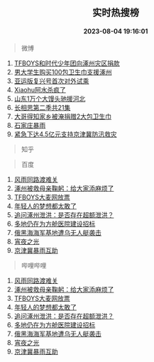 <div align="center"><h2>实时热搜榜</h2><h4>2023-08-04 19:16:01</h4></div>

> 微博  

1. [TFBOYS和时代少年团向涿州灾区捐款](https://s.weibo.com/weibo?q=%23TFBOYS%E5%92%8C%E6%97%B6%E4%BB%A3%E5%B0%91%E5%B9%B4%E5%9B%A2%E5%90%91%E6%B6%BF%E5%B7%9E%E7%81%BE%E5%8C%BA%E6%8D%90%E6%AC%BE%23&t=31&band_rank=1&Refer=top)<br />
2. [男大学生购买100包卫生巾支援涿州](https://s.weibo.com/weibo?q=%23%E7%94%B7%E5%A4%A7%E5%AD%A6%E7%94%9F%E8%B4%AD%E4%B9%B0100%E5%8C%85%E5%8D%AB%E7%94%9F%E5%B7%BE%E6%94%AF%E6%8F%B4%E6%B6%BF%E5%B7%9E%23&t=31&band_rank=2&Refer=top)<br />
3. [亚运版复兴号首次对外试乘](https://s.weibo.com/weibo?q=%23%E4%BA%9A%E8%BF%90%E7%89%88%E5%A4%8D%E5%85%B4%E5%8F%B7%E9%A6%96%E6%AC%A1%E5%AF%B9%E5%A4%96%E8%AF%95%E4%B9%98%23&t=31&band_rank=3&Refer=top)<br />
4. [Xiaohu阿水杀疯了](https://s.weibo.com/weibo?q=%23Xiaohu%E9%98%BF%E6%B0%B4%E6%9D%80%E7%96%AF%E4%BA%86%23&t=31&band_rank=4&Refer=top)<br />
5. [山东1万个大馒头驰援河北](https://s.weibo.com/weibo?q=%23%E5%B1%B1%E4%B8%9C1%E4%B8%87%E4%B8%AA%E5%A4%A7%E9%A6%92%E5%A4%B4%E9%A9%B0%E6%8F%B4%E6%B2%B3%E5%8C%97%23&t=31&band_rank=5&Refer=top)<br />
6. [长相思第二季共21集](https://s.weibo.com/weibo?q=%23%E9%95%BF%E7%9B%B8%E6%80%9D%E7%AC%AC%E4%BA%8C%E5%AD%A3%E5%85%B121%E9%9B%86%23&t=31&band_rank=6&Refer=top)<br />
7. [大哥得知家乡被淹捐赠2大包卫生巾](https://s.weibo.com/weibo?q=%23%E5%A4%A7%E5%93%A5%E5%BE%97%E7%9F%A5%E5%AE%B6%E4%B9%A1%E8%A2%AB%E6%B7%B9%E6%8D%90%E8%B5%A02%E5%A4%A7%E5%8C%85%E5%8D%AB%E7%94%9F%E5%B7%BE%23&t=31&band_rank=7&Refer=top)<br />
8. [石家庄暴雨](https://s.weibo.com/weibo?q=%E7%9F%B3%E5%AE%B6%E5%BA%84%E6%9A%B4%E9%9B%A8&t=31&band_rank=8&Refer=top)<br />
9. [紧急下达4.5亿元支持京津冀防汛救灾](https://s.weibo.com/weibo?q=%23%E7%B4%A7%E6%80%A5%E4%B8%8B%E8%BE%BE4.5%E4%BA%BF%E5%85%83%E6%94%AF%E6%8C%81%E4%BA%AC%E6%B4%A5%E5%86%80%E9%98%B2%E6%B1%9B%E6%95%91%E7%81%BE%23&t=31&band_rank=9&Refer=top)<br />

> 知乎  


> 百度  

1. [风雨同路渡难关](https://www.baidu.com/s?wd=%E9%A3%8E%E9%9B%A8%E5%90%8C%E8%B7%AF%E6%B8%A1%E9%9A%BE%E5%85%B3&sa=fyb_news&rsv_dl=fyb_news)<br />
2. [涿州被救母亲鞠躬：给大家添麻烦了](https://www.baidu.com/s?wd=%E6%B6%BF%E5%B7%9E%E8%A2%AB%E6%95%91%E6%AF%8D%E4%BA%B2%E9%9E%A0%E8%BA%AC%EF%BC%9A%E7%BB%99%E5%A4%A7%E5%AE%B6%E6%B7%BB%E9%BA%BB%E7%83%A6%E4%BA%86&sa=fyb_news&rsv_dl=fyb_news)<br />
3. [TFBOYS大麦网放票](https://www.baidu.com/s?wd=TFBOYS%E5%A4%A7%E9%BA%A6%E7%BD%91%E6%94%BE%E7%A5%A8&sa=fyb_news&rsv_dl=fyb_news)<br />
4. [年轻人的梦想都太敢了](https://www.baidu.com/s?wd=%E5%B9%B4%E8%BD%BB%E4%BA%BA%E7%9A%84%E6%A2%A6%E6%83%B3%E9%83%BD%E5%A4%AA%E6%95%A2%E4%BA%86&sa=fyb_news&rsv_dl=fyb_news)<br />
5. [追问涿州泄洪：是否存在超额泄洪？](https://www.baidu.com/s?wd=%E8%BF%BD%E9%97%AE%E6%B6%BF%E5%B7%9E%E6%B3%84%E6%B4%AA%EF%BC%9A%E6%98%AF%E5%90%A6%E5%AD%98%E5%9C%A8%E8%B6%85%E9%A2%9D%E6%B3%84%E6%B4%AA%EF%BC%9F&sa=fyb_news&rsv_dl=fyb_news)<br />
6. [多地仍在为方舱医院建设招标](https://www.baidu.com/s?wd=%E5%A4%9A%E5%9C%B0%E4%BB%8D%E5%9C%A8%E4%B8%BA%E6%96%B9%E8%88%B1%E5%8C%BB%E9%99%A2%E5%BB%BA%E8%AE%BE%E6%8B%9B%E6%A0%87&sa=fyb_news&rsv_dl=fyb_news)<br />
7. [俄黑海海军基地遭乌无人艇袭击](https://www.baidu.com/s?wd=%E4%BF%84%E9%BB%91%E6%B5%B7%E6%B5%B7%E5%86%9B%E5%9F%BA%E5%9C%B0%E9%81%AD%E4%B9%8C%E6%97%A0%E4%BA%BA%E8%89%87%E8%A2%AD%E5%87%BB&sa=fyb_news&rsv_dl=fyb_news)<br />
8. [宵夜之光](https://www.baidu.com/s?wd=%E5%AE%B5%E5%A4%9C%E4%B9%8B%E5%85%89&sa=fyb_news&rsv_dl=fyb_news)<br />
9. [京津冀暴雨互助](https://www.baidu.com/s?wd=%E4%BA%AC%E6%B4%A5%E5%86%80%E6%9A%B4%E9%9B%A8%E4%BA%92%E5%8A%A9&sa=fyb_news&rsv_dl=fyb_news)<br />

> 哔哩哔哩  

1. [风雨同路渡难关](https://www.baidu.com/s?wd=%E9%A3%8E%E9%9B%A8%E5%90%8C%E8%B7%AF%E6%B8%A1%E9%9A%BE%E5%85%B3&sa=fyb_news&rsv_dl=fyb_news)<br />
2. [涿州被救母亲鞠躬：给大家添麻烦了](https://www.baidu.com/s?wd=%E6%B6%BF%E5%B7%9E%E8%A2%AB%E6%95%91%E6%AF%8D%E4%BA%B2%E9%9E%A0%E8%BA%AC%EF%BC%9A%E7%BB%99%E5%A4%A7%E5%AE%B6%E6%B7%BB%E9%BA%BB%E7%83%A6%E4%BA%86&sa=fyb_news&rsv_dl=fyb_news)<br />
3. [TFBOYS大麦网放票](https://www.baidu.com/s?wd=TFBOYS%E5%A4%A7%E9%BA%A6%E7%BD%91%E6%94%BE%E7%A5%A8&sa=fyb_news&rsv_dl=fyb_news)<br />
4. [年轻人的梦想都太敢了](https://www.baidu.com/s?wd=%E5%B9%B4%E8%BD%BB%E4%BA%BA%E7%9A%84%E6%A2%A6%E6%83%B3%E9%83%BD%E5%A4%AA%E6%95%A2%E4%BA%86&sa=fyb_news&rsv_dl=fyb_news)<br />
5. [追问涿州泄洪：是否存在超额泄洪？](https://www.baidu.com/s?wd=%E8%BF%BD%E9%97%AE%E6%B6%BF%E5%B7%9E%E6%B3%84%E6%B4%AA%EF%BC%9A%E6%98%AF%E5%90%A6%E5%AD%98%E5%9C%A8%E8%B6%85%E9%A2%9D%E6%B3%84%E6%B4%AA%EF%BC%9F&sa=fyb_news&rsv_dl=fyb_news)<br />
6. [多地仍在为方舱医院建设招标](https://www.baidu.com/s?wd=%E5%A4%9A%E5%9C%B0%E4%BB%8D%E5%9C%A8%E4%B8%BA%E6%96%B9%E8%88%B1%E5%8C%BB%E9%99%A2%E5%BB%BA%E8%AE%BE%E6%8B%9B%E6%A0%87&sa=fyb_news&rsv_dl=fyb_news)<br />
7. [俄黑海海军基地遭乌无人艇袭击](https://www.baidu.com/s?wd=%E4%BF%84%E9%BB%91%E6%B5%B7%E6%B5%B7%E5%86%9B%E5%9F%BA%E5%9C%B0%E9%81%AD%E4%B9%8C%E6%97%A0%E4%BA%BA%E8%89%87%E8%A2%AD%E5%87%BB&sa=fyb_news&rsv_dl=fyb_news)<br />
8. [宵夜之光](https://www.baidu.com/s?wd=%E5%AE%B5%E5%A4%9C%E4%B9%8B%E5%85%89&sa=fyb_news&rsv_dl=fyb_news)<br />
9. [京津冀暴雨互助](https://www.baidu.com/s?wd=%E4%BA%AC%E6%B4%A5%E5%86%80%E6%9A%B4%E9%9B%A8%E4%BA%92%E5%8A%A9&sa=fyb_news&rsv_dl=fyb_news)<br />
